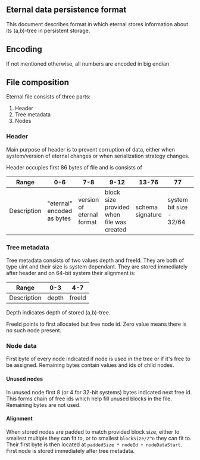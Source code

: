 Eternal data persistence format
---

This document describes format in which eternal stores information about its (a,b)-tree in persistent storage.

## Encoding

If not mentioned otherwise, all numbers are encoded in big endian

## File composition

Eternal file consists of three parts:

1. Header
2. Tree metadata
3. Nodes

### Header

Main purpose of header is to prevent corruption of data, either when system/version of eternal changes or
when serialization strategy changes.

Header occupies first 86 bytes of file and is consists of

| Range       | 0-6                        | 7-8                       | 9-12                                      | 13-76            | 77                      | 78-81       | 82-85       |
|-------------|----------------------------|---------------------------|-------------------------------------------|------------------|-------------------------|-------------|-------------|
| Description | "eternal" encoded as bytes | version of eternal format | block size provided when file was created | schema signature | system bit size - 32/64 | A parameter | B parameter |

### Tree metadata

Tree metadata consists of two values depth and freeId. They are both of type uint and their size is system dependant.
They are stored immediately after header and on 64-bit system their alignment is:

| Range       | 0-3   | 4-7    |
|-------------|-------|--------|
| Description | depth | freeId |

Depth indicates depth of stored (a,b)-tree.

FreeId points to first allocated but free node id. Zero value means there is no such node present.

### Node data

First byte of every node indicated if node is used in the tree or if it's free to be assigned.
Remaining bytes contain values and ids of child nodes.

#### Unused nodes

In unused node first 8 (or 4 for 32-bit systems) bytes indicated next free id. This forms chain of free ids
which help fill unused blocks in the file. Remaining bytes are not used.

#### Alignment

When stored nodes are padded to match provided block size, either to smallest multiple they can fit to, or to
smallest `blockSize/2^n` they can fit to. Their first byte is then located at `paddedSize * nodeId + nodeDataStart`.
First node is stored immediately after tree metadata.
